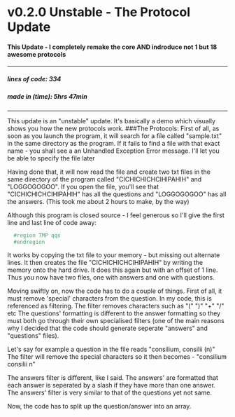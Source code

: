 # v0.2.0 Unstable - The Protocol Update
#### This Update - I completely remake the core AND indroduce not 1 but 18 awesome protocols
---
##### lines of code: 334
##### made in (time): 5hrs 47min
---
This update is an "unstable" update. It's basically a demo which visually shows you 
how the new protocols work.
###The Protocols:
First of all, as soon as you launch the program, it will search for a file called "sample.txt" 
in the same directory as the program. If it fails to find a file with that exact name - you shall see a an Unhandled Exception Error message. I'll let you be able to specify the file later

Having done that, it will now read the file and create two txt files in the same directory of the program called 
"CICHICHICHCIHIPAHIH" and "LOGGOGOGOO". If you open the file, you'll see that "CICHICHICHCIHIPAHIH" has all the questions and "LOGGOGOGOO" has all the answers. (This took me about 2 hours to make, by the way)

Although this program is closed source - I feel generous so I'll give the first line and last line of code away:
```C#
  #region TMP qqs
  #endregion
```
It works by copying the txt file to your memory - but missing out alternate lines. It then creates the file "CICHICHICHCIHIPAHIH" by writing the memory onto the hard drive. It does this again but with an offset of 1 line. Thus you now have two files, one with answers and one with questions.

Moving swiftly on, now the code has to do a couple of things. First of all, it must remove 'special' characters from the question. In my code, this is referenced as filtering. The filter removes characters such as "(" ")" "+" "/" etc
The questions' formatting is different to the answer formatting so they must both go through their own specialised filters 
(one of the main reasons why I decided that the code should generate seperate "answers" and "questions" files).

Let's say for example a question in the file reads "consilium, consilii (n)"
The filter will remove the special characters so it then becomes - "consilium consilii n"

The answers filter is different, like I said. The answers' are formatted that each answer is seperated by a slash if they have more than one answer. The answers' filter is very similar to that of the questions yet not same.

Now, the code has to split up the question/answer into an array. 
